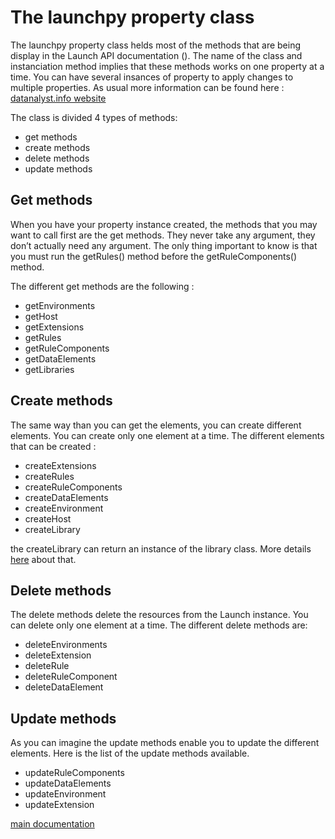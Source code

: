 # The launchpy property class

The launchpy property class helds most of the methods that are being display in the Launch API documentation ().
The name of the class and instanciation method implies that these methods works on one property at a time.
You can have several insances of property to apply changes to multiple properties.
As usual more information can be found here : [datanalyst.info website](https://www.datanalyst.info/category/python/launch-api/?camp=referral~github~launchpy-doc)

The class is divided 4 types of methods:

* get methods
* create methods
* delete methods
* update methods

## Get methods

When you have your property instance created, the methods that you may want to call first are the get methods. They never take any argument, they don’t actually need any argument.
The only thing important to know is that you must run the getRules() method before the getRuleComponents() method.

The different get methods are the following :

* getEnvironments
* getHost
* getExtensions
* getRules
* getRuleComponents
* getDataElements
* getLibraries

## Create methods

The same way than you can get the elements, you can create different elements.
You can create only one element at a time.
The different elements that can be created :

* createExtensions
* createRules
* createRuleComponents
* createDataElements
* createEnvironment
* createHost
* createLibrary

the createLibrary can return an instance of the library class. More details [here](./library.md) about that.

## Delete methods

The delete methods delete the resources from the Launch instance.
You can delete only one element at a time.
The different delete methods are:

* deleteEnvironments
* deleteExtension
* deleteRule
* deleteRuleComponent
* deleteDataElement

## Update methods

As you can imagine the update methods enable you to update the different elements.
Here is the list of the update methods available.

* updateRuleComponents
* updateDataElements
* updateEnvironment
* updateExtension

[main documentation](./main.md)
